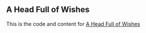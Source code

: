 ## A Head Full of Wishes

This is the code and content for [A Head Full of Wishes](https://www.fullofwishes.co.uk)

